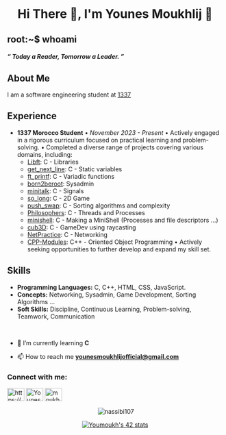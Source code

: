 <h1 align="center">Hi There 👋, I'm Younes Moukhlij 🌱 </h1>
<h2 align = "left"> root:~$ whoami</h2>
<h5 algin = "left"> “ Today a Reader, Tomorrow a Leader. ”  </h5>

## About Me

I am a software engineering student at [1337](https://1337.ma)

## Experience
- **1337 Morocco Student**
  • *November 2023 - Present*
  • Actively engaged in a rigorous curriculum focused on practical learning and problem-solving.
  • Completed a diverse range of projects covering various domains, including:
    - [Libft](https://github.com/YounesMoukhlij/libft): C - Libraries
    - [get_next_line](https://github.com/YounesMoukhlij/get_next_line): C - Static variables
    - [ft_printf](https://github.com/YounesMoukhlij/ft_printf): C - Variadic functions
    - [born2beroot](https://github.com/YounesMoukhlij/born2beroot): Sysadmin
    - [minitalk](https://github.com/YounesMoukhlij/minitalk): C - Signals
    - [so_long](https://github.com/YounesMoukhlij/so_long): C - 2D Game
    - [push_swap](https://github.com/YounesMoukhlij/push_swap): C - Sorting algorithms and complexity
    - [Philosophers](https://github.com/YounesMoukhlij/philosophers): C - Threads and Processes
    - [minishell](https://github.com/YounesMoukhlij/minishell): C - Making a MiniShell (Processes and file descriptors ...)
    - [cub3D](https://github.com/YounesMoukhlij/Cub3D_42): C - GameDev using raycasting
    - [NetPractice](https://github.com/YounesMoukhlij/Net-Practice_42): C - Networking
    - [CPP-Modules](https://github.com/YounesMoukhlij/CPP-Modules): C++ - Oriented Object Programming
  • Actively seeking opportunities to further develop and expand my skill set.

## Skills
- **Programming Languages:** C, C++, HTML, CSS, JavaScript.
- **Concepts:** Networking, Sysadmin, Game Development, Sorting Algorithms ...
- **Soft Skills:** Discipline, Continuous Learning, Problem-solving, Teamwork, Communication
</br>

- 🌱 I’m currently learning **C**

- 📫 How to reach me **younesmoukhlijofficial@gmail.com**

<h3 align="left">Connect with me:</h3>
<p align="left">
<a href="https://codepen.io/https://codepen.io/younes-moukhlij" target="blank"><img align="center" src="https://raw.githubusercontent.com/rahuldkjain/github-profile-readme-generator/master/src/images/icons/Social/codepen.svg" alt="https://codepen.io/Younes-Moukhlij" height="30" width="40" /></a>
<a href="https://twitter.com/YounesMoukhlij" target="blank"><img align="center" src="https://raw.githubusercontent.com/rahuldkjain/github-profile-readme-generator/master/src/images/icons/Social/twitter.svg" alt="YounesMoukhlij" height="30" width="40" /></a>
<a href="https://linkedin.com/in/younesmoukhlij" target="blank"><img align="center" src="https://raw.githubusercontent.com/rahuldkjain/github-profile-readme-generator/master/src/images/icons/Social/linked-in-alt.svg" alt="moukhlij younes" height="30" width="40" /></a>
</p>

<p align ="center">&nbsp;<img align="center" src="https://github-readme-stats.vercel.app/api?username=YounesMoukhlij&show_icons=true&locale=en" alt="nassibi107" /></p>
<p align ="center"><a href="https://github.com/oakoudad/badge42"><img src="https://badge.mediaplus.ma/greenbinary/Youmoukh" alt="Youmoukh's 42 stats" /></a></p>
